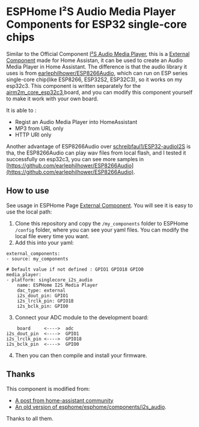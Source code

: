 # ESPHome I²S Audio Media Player Components for ESP32 single-core chips
Similar to the Official Component  [I²S Audio Media Player](https://esphome.io/components/media_player/i2s_audio), this is a [External Component](https://esphome.io/components/external_components.html) made for Home Assistan, it can be used to create an Audio Media Player in Home Assistant. 
The difference is that the audio library it uses is from [earlephilhower/ESP8266Audio](https://github.com/earlephilhower/ESP8266Audio), which can run on ESP series single-core chip(like ESP8266, ESP32S2, ESP32C3), so it works on my esp32c3. 
This component is written separately for the [airm2m_core_esp32c3 ](https://wiki.luatos.com/chips/esp32c3)board, and you can modify this component yourself to make it work with your own board.

  It is able to :
- Regist an Audio Media Player into HomeAssistant
- MP3 from URL only
- HTTP URl only

Another advantage of  ESP8266Audio over [schreibfaul1/ESP32-audioI2S](https://github.com/schreibfaul1/ESP32-audioI2S) is tha, the ESP8266Audio can play wav files from local flash, and I tested it successfully on esp32c3, you can see more samples in [https://github.com/earlephilhower/ESP8266Audio](https://github.com/earlephilhower/ESP8266Audio).

## How to use 
See usage in ESPHome Page [External Component](https://esphome.io/components/external_components.html).
You will see it is easy to use the local path:
1. Clone this repository and copy the `/my_components` folder  to ESPHome ` /config` folder, where you can see your yaml files.
You can modify the local file every time you want.
2. Add this into your yaml:
```
external_components:
- source: my_components

# Default value if not defined : GPIO1 GPIO18 GPIO0
media_player:
- platform: singlecore_i2s_audio
    name: ESPHome I2S Media Player
    dac_type: external
    i2s_dout_pin: GPIO1
    i2s_lrclk_pin: GPIO18
    i2s_bclk_pin: GPIO0
```
3. Connect your ADC module to the development board:
```
    board     <---->  adc
i2s_dout_pin  <---->  GPIO1
i2s_lrclk_pin <---->  GPIO18
i2s_bclk_pin  <---->  GPIO0
```
4. Then you can then compile and install your firmware.
## Thanks 
This component is modified from:
 - [A post from home-assistant community](https://community.home-assistant.io/t/turn-an-esp8266-wemosd1mini-into-an-audio-notifier-for-home-assistant-play-mp3-tts-rttl/211499/122) 
 - [ An old version of esphome/esphome/components/i2s_audio](https://github.com/esphome/esphome/tree/jesserockz-2023-121/esphome/components/i2s_audio).

Thanks to all them.
